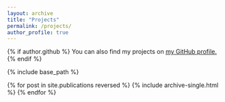 ```yaml
---
layout: archive
title: "Projects"
permalink: /projects/
author_profile: true
---
```


{% if author.github %}
  You can also find my projects on <u><a href="{{author.github}}">my GitHub profile</a>.</u>
{% endif %}

{% include base_path %}

{% for post in site.publications reversed %}
  {% include archive-single.html %}
{% endfor %}
